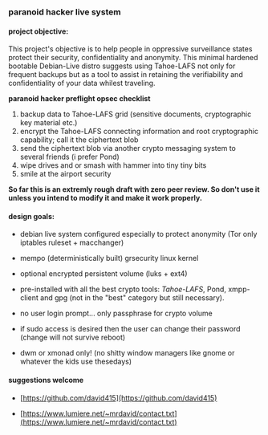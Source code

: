 

### paranoid hacker live system



#### project objective:

This project's objective is to help people in oppressive surveillance states protect their security, confidentiality and anonymity.
This minimal hardened bootable Debian-Live distro suggests using Tahoe-LAFS not only for frequent backups but as a tool
to assist in retaining the verifiability and confidentiality of your data whilest traveling.

**paranoid hacker preflight opsec checklist**

1. backup data to Tahoe-LAFS grid (sensitive documents, cryptographic key material etc.)
2. encrypt the Tahoe-LAFS connecting information and root cryptographic capability; call it the ciphertext blob
3. send the ciphertext blob via another crypto messaging system to several friends (i prefer Pond)
4. wipe drives and or smash with hammer into tiny tiny bits
5. smile at the airport security

**So far this is an extremly rough draft with zero peer review. So don't use it unless you intend to modify it and make it work properly.**



#### design goals:

- debian live system configured especially to protect anonymity (Tor only iptables ruleset + macchanger)

- mempo (deterministically built) grsecurity linux kernel

- optional encrypted persistent volume (luks + ext4)

- pre-installed with all the best crypto tools: *Tahoe-LAFS*, Pond, xmpp-client and gpg (not in the "best" category but still necessary).

- no user login prompt... only passphrase for crypto volume

- if sudo access is desired then the user can change their password (change will not survive reboot)

- dwm or xmonad only! (no shitty window managers like gnome or whatever the kids use thesedays)


#### suggestions welcome

* [https://github.com/david415](https://github.com/david415)

* [https://www.lumiere.net/~mrdavid/contact.txt](https://www.lumiere.net/~mrdavid/contact.txt)
